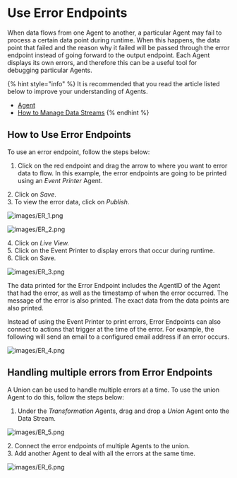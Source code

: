 # Use Error Endpoints

When data flows from one Agent to another, a particular Agent may fail to process a certain data point during runtime. When this happens, the data point that failed and the reason why it failed will be passed through the error endpoint instead of going forward to the output endpoint. Each Agent displays its own errors, and therefore this can be a useful tool for debugging particular Agents.

{% hint style="info" %}
It is recommended that you read the article listed below to improve your understanding of Agents.

* [Agent](../../concepts/agent/)
* [How to Manage Data Streams](manage-data-streams.md)
{% endhint %}

## How to Use Error Endpoints

To use an error endpoint, follow the steps below:

1. Click on the red endpoint and drag the arrow to where you want to error data to flow. In this example, the error endpoints are going to be printed using an _Event Printer_ Agent.

&#x20;   2\. Click on _Save_.\
&#x20;   3\. To view the error data, click on _Publish_.

![images/ER_1.png](../images/ER_1.png)

![images/ER_2.png](../images/ER_2.png)

&#x20;   4\. Click on _Live View._\
&#x20;   &#x35;_._ Click on the Event Printer to display errors that occur during runtime.\
&#x20;   6\. Click on Save.

![images/ER_3.png](../images/ER_3.png)

The data printed for the Error Endpoint includes the AgentID of the Agent that had the error, as well as the timestamp of when the error occurred. The message of the error is also printed. The exact data from the data points are also printed.

Instead of using the Event Printer to print errors, Error Endpoints can also connect to actions that trigger at the time of the error. For example, the following will send an email to a configured email address if an error occurs.&#x20;

![images/ER_4.png](../images/ER_4.png)

## Handling multiple errors from Error Endpoints

A Union can be used to handle multiple errors at a time. To use the union Agent to do this, follow the steps below:

1. Under the _Transformation &#x41;_&#x67;ents, drag and drop a _Union_ Agent onto the Data Stream.

![images/ER_5.png](../images/ER_5.png)

&#x20;   2\. Connect the error endpoints of multiple Agents to the union.\
&#x20;   3\. Add another Agent to deal with all the errors at the same time.

![images/ER_6.png](../images/ER_6.png)















